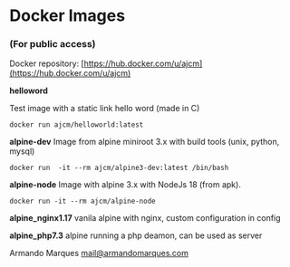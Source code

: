 # Docker Images
### (For public access)

Docker repository: [https://hub.docker.com/u/ajcm](https://hub.docker.com/u/ajcm) 


**helloword** 

Test image with a static link hello word (made in C)

`docker run ajcm/helloworld:latest` 

**alpine-dev** 
Image from alpine miniroot 3.x with build tools (unix, python, mysql)

`docker run  -it --rm ajcm/alpine3-dev:latest /bin/bash` 

**alpine-node**
Image with alpine 3.x with NodeJs 18 (from apk).

`docker run -it --rm ajcm/alpine-node`

**alpine_nginx1.17**
vanila alpine with nginx, custom configuration in config

**alpine_php7.3**
alpine running a php deamon, can be used as server







Armando Marques
 mail@armandomarques.com
